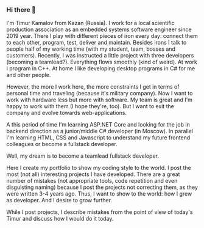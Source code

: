 ### Hi there 👋

I'm Timur Kamalov from Kazan (Russia). I work for a local scientific production association as an embedded systems software engineer since 2019 year.
There I play with different pieces of iron every day: connect them to each other, program, test, deliver and maintain.
Besides irons I talk to people half of my working time (with my student, team, bosses and customers).
Recently, I was instructed a little project with three developers (becoming a teamlead?). Everything flows smoothly (kind of weird).
At work I program in C++. At home I like developing desktop programs in C# for me and other people.

However, the more I work here, the more constraints I get in terms of personal time and traveling (because it's military company).
Now I want to work with hardware less but more with software.
My team is great and I'm happy to work with them (I hope they're, too).
But I want to exit the company and evolve towards web-applications.

A this period of time I'm learning ASP.NET Core and looking for the job in backend direction as a junior/middle C# developer (in Moscow).
In parallel I'm learning HTML, CSS and Javascript to understand my future frontend colleagues or become a fullstack developer.

Well, my dream is to become a teamlead fullstack developer.

Here I create my portfolio to show my coding style to the world.
I post the most (not all) interesting projects I have developed.
There are a great number of mistakes (not appropriate tools, code repetition and even disguisting naming) because I post the projects not correcting them, 
as they were written 3-4 years ago.
Thus, I want to show to the world: how I grew as developer. And I desire to grow further.

While I post projects, I describe mistakes from the point of view of today's Timur and discuss how I would do it today.

